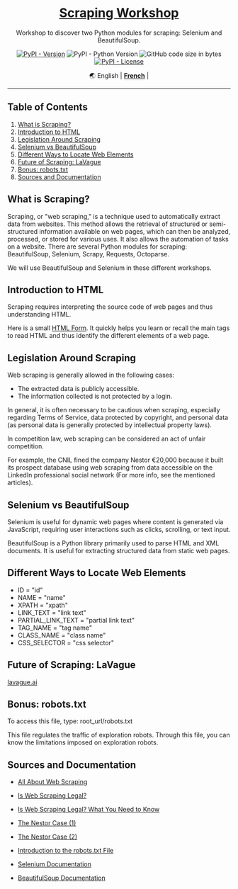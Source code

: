 <div align="center" markdown>

# [Scraping Workshop](https://github.com/Mastocodeur/Tutorial_Scraping/)

Workshop to discover two Python modules for scraping: Selenium and BeautifulSoup.

[![PyPI - Version](https://img.shields.io/pypi/v/mmg?color)](https://pypi.org/project/mmg/)
![PyPI - Python Version](https://img.shields.io/pypi/pyversions/mmg)
![GitHub code size in bytes](https://img.shields.io/github/languages/code-size/ryul1206/multilingual-markdown)
[![PyPI - License](https://img.shields.io/pypi/l/mmg)](https://github.com/ryul1206/multilingual-markdown/blob/main/LICENSE)

🌏
English |
[**French**](https://github.com/Mastocodeur/Tutorial_Scraping/blob/main/README.fr.md) |




</div>


---

## Table of Contents

1. [What is Scraping?](#what-is-scraping)
2. [Introduction to HTML](#introduction-to-html)
3. [Legislation Around Scraping](#legislation-around-scraping)
4. [Selenium vs BeautifulSoup](#selenium-vs-beautifulsoup)
5. [Different Ways to Locate Web Elements](#different-ways-to-locate-web-elements)
6. [Future of Scraping: LaVague](#future-of-scraping-lavague)
7. [Bonus: robots.txt](#bonus-robotstxt)
8. [Sources and Documentation](#sources-and-documentation)

## What is Scraping?

Scraping, or "web scraping," is a technique used to automatically extract data from websites. This method allows the retrieval of structured or semi-structured information available on web pages, which can then be analyzed, processed, or stored for various uses. It also allows the automation of tasks on a website. There are several Python modules for scraping: BeautifulSoup, Selenium, Scrapy, Requests, Octoparse.

We will use BeautifulSoup and Selenium in these different workshops.

## Introduction to HTML

Scraping requires interpreting the source code of web pages and thus understanding HTML.

Here is a small [HTML Form](formulaire_html.md). It quickly helps you learn or recall the main tags to read HTML and thus identify the different elements of a web page.

## Legislation Around Scraping

Web scraping is generally allowed in the following cases:
- The extracted data is publicly accessible.
- The information collected is not protected by a login.

In general, it is often necessary to be cautious when scraping, especially regarding Terms of Service, data protected by copyright, and personal data (as personal data is generally protected by intellectual property laws).

In competition law, web scraping can be considered an act of unfair competition.

For example, the CNIL fined the company Nestor €20,000 because it built its prospect database using web scraping from data accessible on the LinkedIn professional social network (For more info, see the mentioned articles).

## Selenium vs BeautifulSoup

Selenium is useful for dynamic web pages where content is generated via JavaScript, requiring user interactions such as clicks, scrolling, or text input.

BeautifulSoup is a Python library primarily used to parse HTML and XML documents. It is useful for extracting structured data from static web pages.

## Different Ways to Locate Web Elements

- ID = "id"
- NAME = "name"
- XPATH = "xpath"
- LINK_TEXT = "link text"
- PARTIAL_LINK_TEXT = "partial link text"
- TAG_NAME = "tag name"
- CLASS_NAME = "class name"
- CSS_SELECTOR = "css selector"

## Future of Scraping: LaVague

[lavague.ai](https://github.com/lavague-ai)

## Bonus: robots.txt

To access this file, type: root_url/robots.txt

This file regulates the traffic of exploration robots. Through this file, you can know the limitations imposed on exploration robots.

## Sources and Documentation

- [All About Web Scraping](https://kinsta.com/fr/base-de-connaissances/web-scraping/)

- [Is Web Scraping Legal?](https://www.captaincontrat.com/protection-des-creations/cgv-cgu-cga/web-scraping-est-ce-legal-me-marcotte)

- [Is Web Scraping Legal? What You Need to Know](https://www.iubenda.com/fr/help/111962-le-web-scraping-est-il-legal-ce-que-vous-devez-savoir#:~:text=La%20l%C3%A9galit%C3%A9%20du%20web%20scraping&text=Ne%20soyez%20pas%20trop%20enthousiaste,pas%20prot%C3%A9g%C3%A9es%20par%20un%20login)

- [The Nestor Case (1)](https://www.alerionavocats.com/condamnation-societe-nestor-prospection-commerciale-fondee-interet-legitime-responsable-traitement-enseignements-tirer/)

- [The Nestor Case (2)](https://www.plravocats.fr/blog/data-protection-rgpd/la-societe-nestor-sanctionee-par-la-cnil)

- [Introduction to the robots.txt File](https://developers.google.com/search/docs/crawling-indexing/robots/intro?hl=fr)

- [Selenium Documentation](https://selenium-python.readthedocs.io/)

- [BeautifulSoup Documentation](https://beautiful-soup-4.readthedocs.io/en/latest/)
